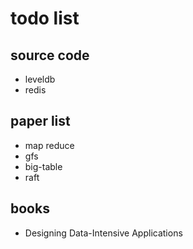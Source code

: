 # todo list

## source code

- leveldb
- redis

## paper list

- map reduce
- gfs
- big-table
- raft

## books

- Designing Data-Intensive Applications
